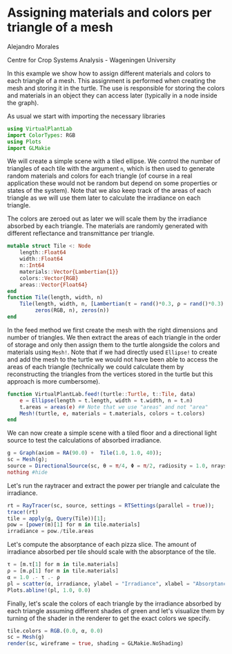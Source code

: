 

# Assigning materials and colors per triangle of a mesh

Alejandro Morales

Centre for Crop Systems Analysis - Wageningen University

In this example we show how to assign different materials and colors to each triangle of a
mesh. This assignment is performed when creating the mesh and storing it in the turtle. The
use is responsible for storing the colors and materials in an object they can access later
(typically in a node inside the graph).

As usual we start with importing the necessary libraries

```julia
using VirtualPlantLab
import ColorTypes: RGB
using Plots
import GLMakie
```

We will create a simple scene with a tiled ellipse. We control the number of triangles of
each tile with the argument `n`, which is then used to generate random materials and colors
for each triangle (of course in a real application these would not be random but depend on
some properties or states of the system). Note that we also keep track of the areas of each
triangle as we will use them later to calculate the irradiance on each triangle.

The colors are zeroed out as later we will scale them by the irradiance absorbed by each
triangle. The materials are randomly generated with different reflectance and transmittance
per triangle.

```julia
mutable struct Tile <: Node
    length::Float64
    width::Float64
    n::Int64
    materials::Vector{Lambertian{1}}
    colors::Vector{RGB}
    areas::Vector{Float64}
end
function Tile(length, width, n)
    Tile(length, width, n, [Lambertian(τ = rand()*0.3, ρ = rand()*0.3) for _ in 1:n],
         zeros(RGB, n), zeros(n))
end
```

In the feed method we first create the mesh with the right dimensions and number of triangles.
We then extract the areas of each triangle in the order of storage and only then assign them
to the turtle alongside the colors and materials using `Mesh!`. Note that if we had directly
used `Ellipse!` to create and add the mesh to the turtle we would not have been able to
access the areas of each triangle (technically we could calculate them by reconstructing the
triangles from the vertices stored in the turtle but this approach is more cumbersome).

```julia
function VirtualPlantLab.feed!(turtle::Turtle, t::Tile, data)
    e = Ellipse(length = t.length, width = t.width, n = t.n)
    t.areas = areas(e) ## Note that we use "areas" and not "area"
    Mesh!(turtle, e, materials = t.materials, colors = t.colors)
end
```

We can now create a simple scene with a tiled floor and a directional light source to test
the calculations of absorbed irradiance.

```julia
g = Graph(axiom = RA(90.0) +  Tile(1.0, 1.0, 40));
sc = Mesh(g);
source = DirectionalSource(sc, θ = π/4, Φ = π/2, radiosity = 1.0, nrays = 5_000_000);
nothing #hide
```

Let's run the raytracer and extract the power per triangle and calculate the irradiance.

```julia
rt = RayTracer(sc, source, settings = RTSettings(parallel = true));
trace!(rt)
tile = apply(g, Query(Tile))[1];
pow = [power(m)[1] for m in tile.materials]
irradiance = pow./tile.areas
```

Let's compute the absorptance of each pizza slice. The amount of irradiance absorbed per tile
should scale with the absorptance of the tile.

```julia
τ = [m.τ[1] for m in tile.materials]
ρ = [m.ρ[1] for m in tile.materials]
α = 1.0 .- τ .- ρ
pl = scatter(α, irradiance, ylabel = "Irradiance", xlabel = "Absorptance", legend = false)
Plots.abline!(pl, 1.0, 0.0)
```

Finally, let's scale the colors of each triangle by the irradiance absorbed by each triangle
assuming different shades of green and let's visualize them by turning of the shader in the
renderer to get the exact colors we specify.

```julia
tile.colors = RGB.(0.0, α, 0.0)
sc = Mesh(g)
render(sc, wireframe = true, shading = GLMakie.NoShading)
```
